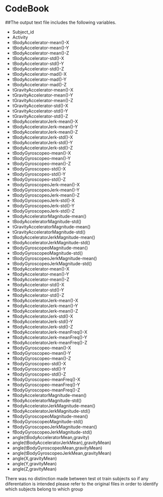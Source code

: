 # CodeBook

##The output text file includes the following variables.

* Subject_id
* Activity
* tBodyAccelerator-mean()-X
* tBodyAccelerator-mean()-Y
* tBodyAccelerator-mean()-Z
* tBodyAccelerator-std()-X
* tBodyAccelerator-std()-Y
* tBodyAccelerator-std()-Z
* tBodyAccelerator-mad()-X
* tBodyAccelerator-mad()-Y
* tBodyAccelerator-mad()-Z
* tGravityAccelerator-mean()-X
* tGravityAccelerator-mean()-Y
* tGravityAccelerator-mean()-Z
* tGravityAccelerator-std()-X
* tGravityAccelerator-std()-Y
* tGravityAccelerator-std()-Z
* tBodyAcceleratorJerk-mean()-X
* tBodyAcceleratorJerk-mean()-Y
* tBodyAcceleratorJerk-mean()-Z
* tBodyAcceleratorJerk-std()-X
* tBodyAcceleratorJerk-std()-Y
* tBodyAcceleratorJerk-std()-Z
* tBodyGyroscopeo-mean()-X
* tBodyGyroscopeo-mean()-Y
* tBodyGyroscopeo-mean()-Z
* tBodyGyroscopeo-std()-X
* tBodyGyroscopeo-std()-Y
* tBodyGyroscopeo-std()-Z
* tBodyGyroscopeoJerk-mean()-X
* tBodyGyroscopeoJerk-mean()-Y
* tBodyGyroscopeoJerk-mean()-Z
* tBodyGyroscopeoJerk-std()-X
* tBodyGyroscopeoJerk-std()-Y
* tBodyGyroscopeoJerk-std()-Z
* tBodyAcceleratorMagnitude-mean()
* tBodyAcceleratorMagnitude-std()
* tGravityAcceleratorMagnitude-mean()
* tGravityAcceleratorMagnitude-std()
* tBodyAcceleratorJerkMagnitude-mean()
* tBodyAcceleratorJerkMagnitude-std()
* tBodyGyroscopeoMagnitude-mean()
* tBodyGyroscopeoMagnitude-std()
* tBodyGyroscopeoJerkMagnitude-mean()
* tBodyGyroscopeoJerkMagnitude-std()
* fBodyAccelerator-mean()-X
* fBodyAccelerator-mean()-Y
* fBodyAccelerator-mean()-Z
* fBodyAccelerator-std()-X
* fBodyAccelerator-std()-Y
* fBodyAccelerator-std()-Z
* fBodyAcceleratorJerk-mean()-X
* fBodyAcceleratorJerk-mean()-Y
* fBodyAcceleratorJerk-mean()-Z
* fBodyAcceleratorJerk-std()-X
* fBodyAcceleratorJerk-std()-Y
* fBodyAcceleratorJerk-std()-Z
* fBodyAcceleratorJerk-meanFreq()-X
* fBodyAcceleratorJerk-meanFreq()-Y
* fBodyAcceleratorJerk-meanFreq()-Z
* fBodyGyroscopeo-mean()-X
* fBodyGyroscopeo-mean()-Y
* fBodyGyroscopeo-mean()-Z
* fBodyGyroscopeo-std()-X
* fBodyGyroscopeo-std()-Y
* fBodyGyroscopeo-std()-Z
* fBodyGyroscopeo-meanFreq()-X
* fBodyGyroscopeo-meanFreq()-Y
* fBodyGyroscopeo-meanFreq()-Z
* fBodyAcceleratorMagnitude-mean()
* fBodyAcceleratorMagnitude-std()
* fBodyAcceleratorJerkMagnitude-mean()
* fBodyAcceleratorJerkMagnitude-std()
* fBodyGyroscopeoMagnitude-mean()
* fBodyGyroscopeoMagnitude-std()
* fBodyGyroscopeoJerkMagnitude-mean()
* fBodyGyroscopeoJerkMagnitude-std()
* angle(tBodyAcceleratorMean,gravity)
* angle(tBodyAcceleratorJerkMean),gravityMean)
* angle(tBodyGyroscopeoMean,gravityMean)
* angle(tBodyGyroscopeoJerkMean,gravityMean)
* angle(X,gravityMean)
* angle(Y,gravityMean)
* angle(Z,gravityMean)


There was no distinction made between test ot train subjects so if any diferentation is intended please refer to the original files in order to identify which subjects belong to which group


